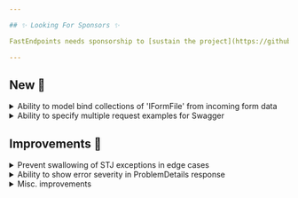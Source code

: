 ```yaml
---

## ✨ Looking For Sponsors ✨

FastEndpoints needs sponsorship to [sustain the project](https://github.com/FastEndpoints/FastEndpoints/issues/449). Please help out if you can.

---
```


<!-- <details><summary>title text</summary></details> -->

## New 🎉

<details><summary>Ability to model bind collections of 'IFormFile' from incoming form data</summary>

The following forms of properties can now be model bound from file form data fields.

```csharp
class Request
{
    public IEnumerable<IFormFile> Cars { get; set; }
    public List<IFormFile> Boats { get; set; }    
    public IFormFileCollection Jets { get; set; }
}
```

</details>

<details><summary>Ability to specify multiple request examples for Swagger</summary>

Multiple examples for the request DTO can be specified by setting the `ExampleRequest` property of the Summary class multiple times like so:

```csharp
Summary(s =>
{
    s.ExampleRequest = new()
    {
        Description = "first",
        Name = "name one",
    };
    
    s.ExampleRequest = new()
    {
        Description = "second",
        Name = "name two",
    };
});
```

</details>

## Improvements 🚀

<details><summary>Prevent swallowing of STJ exceptions in edge cases</summary>

If STJ throws internally after it has started writing to the response stream, those exceptions will no longer be swallowed.
This can happen in rare cases such as when the DTO being serialized has an infinite recursion depth issue.

</details>

<details><summary>Ability to show error severity in ProblemDetails response</summary>

The `FluentValidation.Severity` can now be serialized to the `ProblemDetails` response by enabling it like so:

```csharp
app.UseFastEndpoints(
    c =>
    {
        ProblemDetails.Error.IndicateSeverity = true;
        c.Errors.UseProblemDetails();
    });
```

</details>

<details><summary>Misc. improvements</summary>

- Upgrade dependencies to latest

</details>

<!-- ## Fixes 🪲 -->


<!-- ## Minor Breaking Change ⚠️ -->